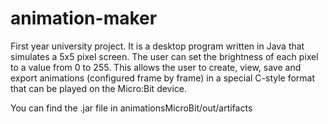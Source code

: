 # animation-maker
First year university project. It is a desktop program written in Java that simulates a 5x5 pixel screen. The user can set the brightness of each pixel to a value from 0 to 255. This allows the user to create, view, save and export animations (configured frame by frame) in a special C-style format that can be played on the Micro:Bit device.

You can find the .jar file in animationsMicroBit/out/artifacts
